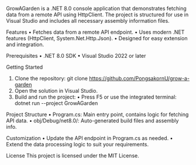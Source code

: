 GrowAGarden is a .NET 8.0 console application that demonstrates fetching data from a remote API using HttpClient. The project is structured for use in Visual Studio and includes all necessary assembly information files.

Features
•	Fetches data from a remote API endpoint.
•	Uses modern .NET features (HttpClient, System.Net.Http.Json).
•	Designed for easy extension and integration.

Prerequisites
•	.NET 8.0 SDK
•	Visual Studio 2022 or later

Getting Started 
1.	Clone the repository:    git clone https://github.com/PongsakornU/grow-a-garden
2.	Open the solution in Visual Studio.
3.	Build and run the project:
•	Press F5 or use the integrated terminal: dotnet run --project GrowAGarden

Project Structure
•	Program.cs: Main entry point, contains logic for fetching API data.
•	obj/Debug/net8.0/: Auto-generated build files and assembly info.

Customization
•	Update the API endpoint in Program.cs as needed.
•	Extend the data processing logic to suit your requirements.

License
This project is licensed under the MIT License.
